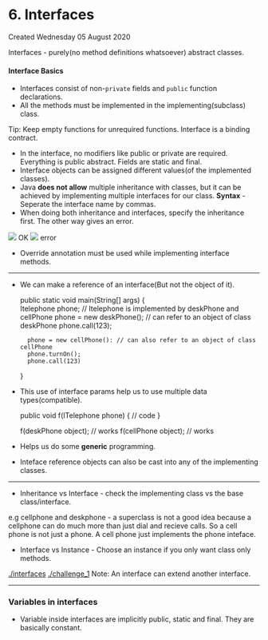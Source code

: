# 6. Interfaces
Created Wednesday 05 August 2020

Interfaces - purely(no method definitions whatsoever) abstract classes.

#### Interface Basics

* Interfaces consist of non-``private`` fields and ``public`` function declarations.
* All the methods must be implemented in the implementing(subclass) class. 

Tip: Keep empty functions for unrequired functions. Interface is a binding contract.

* In the interface, no modifiers like public or private are required. Everything is public abstract. Fields are static and final.
* Interface objects can be assigned different values(of the implemented classes).
* Java **does not allow** multiple inheritance with classes, but it can be achieved by implementing multiple interfaces for our class. **Syntax** - Seperate the interface name by commas.
* When doing both inheritance and interfaces, specify the inheritance first. The other way gives an error.

![](./6._Interfaces/pasted_image.png) OK
![](./6._Interfaces/pasted_image001.png) error

* Override annotation must be used while implementing interface methods.


*****


* We can make a reference of an interface(But not the object of it).

	public static void main(String[] args)
	{	
		Itelephone phone; // Itelephone is implemented by deskPhone and cellPhone
		phone = new deskPhone(); // can refer to an object of class deskPhone
		phone.call(123);
		
		phone = new cellPhone(): // can also refer to an object of class cellPhone
		phone.turnOn();
		phone.call(123)
	}


* This use of interface params help us to use multiple data types(compatible).

	public void f(ITelephone phone)
	{
		// code
	}
	
	f(deskPhone object);	// works
	f(cellPhone object);	// works


* Helps us do some **generic** programming.
* Inteface reference objects can also be cast into any of the implementing classes.


*****


* Inheritance vs Interface - check the implementing class vs the base class/interface.

e.g cellphone and deskphone - a superclass is not a good idea because a cellphone can do much more than just dial and recieve calls. So a cell phone is not just a phone. A cell phone just implements the phone inteface.

* Interface vs Instance - Choose an instance if you only want class only methods.

[./interfaces](./6._Interfaces/interfaces)
[./challenge_1](./6._Interfaces/challenge_1)
Note: An interface can extend another interface.

*****


### Variables in interfaces

* Variable inside interfaces are implicitly public, static and final. They are basically constant.


